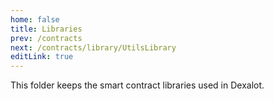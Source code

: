 ```yaml
---
home: false
title: Libraries
prev: /contracts
next: /contracts/library/UtilsLibrary
editLink: true
---
```


This folder keeps the smart contract libraries used in Dexalot.
